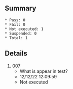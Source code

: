 ## Summary
	* Pass: 0
	* Fail: 0
	* Not executed: 1
	* Suspended: 0
	* Total: 1
## Details
1. 007
	* What is appear in test?
	* 12/12/22 12:09:59
	* Not executed
